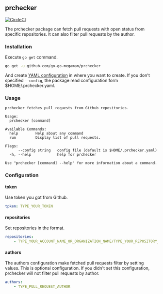 ## prchecker

[![CircleCI](https://circleci.com/gh/go-go-megaman/prchecker.svg?style=svg)](https://circleci.com/gh/go-go-megaman/prchecker)

The prchecker package can fetch pull requests with open status from specific repositories. It can also filter pull requests by the author.

### Installation

Execute `go get` command.

```bash
go get -u github.com/go-go-megaman/prchecker
```

And create [YAML configuration](#configuration) in where you want to create. If you don't specified `--config`, the package read configuration form $HOME/.prchecker.yaml.

### Usage

```text
prchecker fetches pull requests from Github repositories.

Usage:
  prchecker [command]

Available Commands:
  help        Help about any command
  run         Display list of pull requests.

Flags:
      --config string   config file (default is $HOME/.prchecker.yaml)
  -h, --help            help for prchecker

Use "prchecker [command] --help" for more information about a command.
```

### Configuration

#### token

Use token you got from Github.

```yaml
tpken: TYPE_YOUR_TOKEN
```

#### repositories

Set repositories in the format.

```yaml
repositories:
    - TYPE_YOUR_ACCOUNT_NAME_OR_ORGANIZATION_NAME/TYPE_YOUR_REPOSITORY_NAME
```

#### authors

The authors configuration make fetched pull requests filter by setting values. This is optional configuration. If you didn't set this configuration, prchecker will not filter pull requests by author.

```yaml
authors:
    - TYPE_PULL_REQUEST_AUTHOR
```